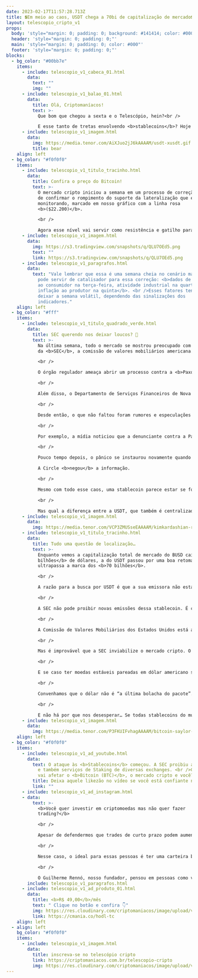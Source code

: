 ```yaml
---
date: 2023-02-17T11:57:28.713Z
title: 💲Em meio ao caos, USDT chega a 70bi de capitalização de mercado💲
layout: telescopio_cripto_v1
props:
  body: 'style="margin: 0; padding: 0; background: #141414; color: #000"'
  header: 'style="margin: 0; padding: 0;"'
  main: 'style="margin: 0; padding: 0; color: #000"'
  footer: 'style="margin: 0; padding: 0;"'
blocks:
  - bg_color: "#00bb7e"
    items:
      - include: telescopio_v1_cabeca_01.html
        data:
          text: ""
          img: ""
      - include: telescopio_v1_balao_01.html
        data:
          title: Olá, Criptomaníacos!
          text: >-
            Que bom que chegou a sexta e o Telescópio, hein?<br />

            E esse tanto de tretas envolvendo <b>stablecoins</b>? Hoje é hora de falarmos do contexto e dar uma passada na <b>USDT</b>! Vamos lá?
      - include: telescopio_v1_imagem.html
        data:
          img: https://media.tenor.com/AiXJuo2jJ6kAAAAM/usdt-xusdt.gif
          title: bear
    align: left
  - bg_color: "#f0f0f0"
    items:
      - include: telescopio_v1_titulo_tracinho.html
        data:
          title: Confira o preço do Bitcoin!
          text: >-
            O mercado cripto iniciou a semana em um processo de correção, depois
            de confirmar o rompimento do suporte da lateralização que estávamos
            monitorando, marcado em nosso gráfico com a linha rosa
            <b>($22.200)</b>.   

            <br />

            Agora esse nível vai servir como resistência e gatilho para entender se é ou não o fim da correção do Bitcoin, sendo que enquanto tal rompimento não acontecer, podemos esperar uma correção do Bitcoin nos suportes marcados em amarelo, entre <b>$21.500, $20.500 e $19.300</b>.
      - include: telescopio_v1_imagem.html
        data:
          img: https://s3.tradingview.com/snapshots/q/QLU7OEd5.png
          text: ""
          link: https://s3.tradingview.com/snapshots/q/QLU7OEd5.png
      - include: telescopio_v1_paragrafos.html
        data:
          text: "Vale lembrar que essa é uma semana cheia no cenário macroeconômico, o que
            pode servir de catalisador para essa correção: <b>dados de inflação
            ao consumidor na terça-feira, atividade industrial na quarta e
            inflação ao produtor na quinta</b>. <br />Esses fatores tendem a
            deixar a semana volátil, dependendo das sinalizações dos
            indicadores."
    align: left
  - bg_color: "#fff"
    items:
      - include: telescopio_v1_titulo_quadrado_verde.html
        data:
          title: SEC querendo nos deixar loucos? 🤪
          text: >-
            Na última semana, todo o mercado se mostrou preocupado com as ações
            da <b>SEC</b>, a comissão de valores mobiliários americana. 

            <br />

            O órgão regulador ameaça abrir um processo contra a <b>Paxos</b>, emissora do token <b>BUSD</b>, alegando que o ativo se trata de um token mobiliário.

            <br />

            Além disso, o Departamento de Serviços Financeiros de Nova York (NYDFS) ordenou que a Paxos parasse de emitir a stablecoin. 

            <br />

            Desde então, o que não faltou foram rumores e especulações vindo de todas as partes.

            <br />

            Por exemplo, a mídia noticiou que a denunciante contra a Paxos e o BUSD era a <b>Circle</b>, empresa que emite uma stablecoin concorrente, a <b>USDC</b>.

            <br />

            Pouco tempo depois, o pânico se instaurou novamente quando o boato de que a própria Circle também foi notificada pela SEC sobre uma possível investigação.

            A Circle <b>negou</b> a informação.

            <br />

            Mesmo com todo esse caos, uma stablecoin parece estar se fortalecendo com tudo isso: a <b>USDT</b>.

            <br />

            Mas qual a diferença entre a USDT, que também é centralizada e emitida pela empresa Tether, para a BUSD e USDC?
      - include: telescopio_v1_imagem.html
        data:
          img: https://media.tenor.com/VCP3ZMUSseEAAAAM/kimkardashian-realityshow.gif
      - include: telescopio_v1_titulo_tracinho.html
        data:
          title: Tudo uma questão de localização…
          text: >-
            Enquanto vemos a capitalização total de mercado do BUSD cair <b>2,5
            bilhões</b> de dólares, a do USDT passou por uma boa retomada e já
            ultrapassa a marca dos <b>70 bilhões</b>.

            <br />

            A razão para a busca por USDT é que a sua emissora não está em solo americano. A Tether é propriedade da <b>iFinex</b>, com sede em <b>Hong Kong</b>, que também é proprietária da exchange de criptomoedas Bitfinex.

            <br />

            A SEC não pode proibir novas emissões dessa stablecoin. É claro que, ainda assim, a SEC pode criar ações para <b>coibir</b> o uso em território americano. Mas o cenário para o USDT ficou bem mais tranquilo do que para seus concorrentes.

            <br />

            A Comissão de Valores Mobiliários dos Estados Unidos está atuando a todo vapor no mercado de criptomoedas, o que pode ser uma <b>preparação para uma tentativa mais ampla de regulamentação do setor</b>.

            <br />

            Mas é improvável que a SEC inviabilize o mercado cripto. O que deve acontecer é que as emissoras de stablecoin irão procurar <b>outros países</b> mais receptivos aos ativos digitais. 

            <br />

            E se caso ter moedas estáveis pareadas em dólar americano sempre dê dor de cabeça, basta criar opções com <b>outras moedas</b> ou mesmo incentivar o uso de stablecoins pareadas em <b>ouro ou outros metais preciosos</b>.

            <br />

            Convenhamos que o dólar não é “a última bolacha do pacote”... 

            <br />

            E não há por que nos desesperar… Se todas stablecoins do mundo se forem, tenho extrema confiança que o <b>Bitcoin</b> vai estar de braços abertos para receber quem quiser uma forma de dinheiro inteligente e descentralizado.
      - include: telescopio_v1_imagem.html
        data:
          img: https://media.tenor.com/P3FKUIFvhagAAAAM/bitcoin-saylor-grabbing-bitcoin.gif
    align: left
  - bg_color: "#f0f0f0"
    items:
      - include: telescopio_v1_ad_youtube.html
        data:
          text: O ataque às <b>Stablecoins</b> começou. A SEC proibiu a BinanceUSD (BUSD)
            e também serviços de Staking de diversas exchanges. <br />Como isso
            vai afetar o <b>Bitcoin (BTC)</b>, o mercado cripto e você?
          title: Deixa aquele likezão no vídeo se você está confiante no BTC!
          link: ""
      - include: telescopio_v1_ad_instagram.html
      - data:
          text: >-
            <b>Você quer investir em criptomoedas mas não quer fazer
            trading?</b>

            <br />

            Apesar de defendermos que trades de curto prazo podem aumentar sua rentabilidade, entendemos que nem todo mundo tem o tempo disponível pra operar.

            <br />

            Nesse caso, o ideal para essas pessoas é ter uma carteira bem fundamentada para o longo prazo, cujo objetivo seja acumular Bitcoins.

            <br />

            O Guilherme Rennó, nosso fundador, pensou em pessoas como você e decidiu criar a Carteira HODL, voltada para quem quer dar o primeiro passo no mercado cripto sem se preocupar em operar todo dia.
        include: telescopio_v1_paragrafos.html
      - include: telescopio_v1_ad_produto_01.html
        data:
          title: <b>R$ 49,00</b>/mês
          text: " Clique no botão e confira 👇"
          img: https://res.cloudinary.com/criptomaniacos/image/upload/v1661372975/telescopio/produtos/logo_carteira_hodl_mhzjq6.png
          link: https://cmania.co/hodl-tc
    align: left
  - align: left
    bg_color: "#f0f0f0"
    items:
      - include: telescopio_v1_imagem.html
        data:
          title: inscreva-se no telescópio cripto
          link: https://criptomaniacos.com.br/telescopio-cripto
          img: https://res.cloudinary.com/criptomaniacos/image/upload/v1662133224/telescopio/inscreva-se-telescopio.png
---
```

